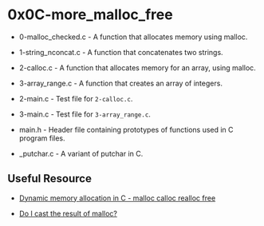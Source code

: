 0x0C-more_malloc_free
====================
* 0-malloc_checked.c - A function that allocates memory using malloc.

* 1-string_nconcat.c - A function that concatenates two strings.

* 2-calloc.c - A function that allocates memory for an array, using malloc.

* 3-array_range.c - A function that creates an array of integers.

* 2-main.c - Test file for `2-calloc.c`.

* 3-main.c - Test file for `3-array_range.c`.

* main.h - Header file containing prototypes of functions used in C program files.

* _putchar.c - A variant of putchar in C.

## Useful Resource
* [Dynamic memory allocation in C - malloc calloc realloc free](https://www.youtube.com/watch?v=xDVC3wKjS64)

* [Do I cast the result of malloc?](https://stackoverflow.com/questions/605845/do-i-cast-the-result-of-malloc)
